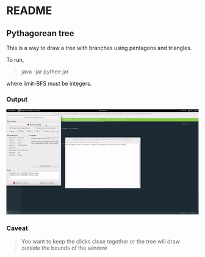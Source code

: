 # README

## Pythagorean tree 

This is a way to draw a tree with branches using pentagons and triangles.

To run, 

> java -jar pythee jar <limit-DFS> <limit-BFS>

where limit-BFS must be integers.

### Output 

![alt text](output_images/pythTree.gif "Pythagorean Tree output")

### Caveat

> You want to keep the clicks close together or the tree will draw outside the bounds of the window


